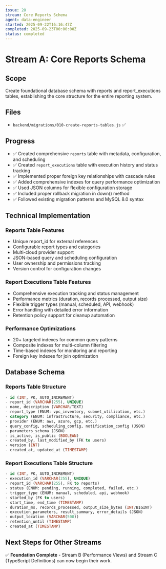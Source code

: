 ```yaml
---
issue: 28
stream: Core Reports Schema
agent: data-engineer
started: 2025-09-22T16:16:47Z
completed: 2025-09-23T00:00:00Z
status: completed
---
```


# Stream A: Core Reports Schema

## Scope
Create foundational database schema with reports and report_executions tables, establishing the core structure for the entire reporting system.

## Files
- `backend/migrations/010-create-reports-tables.js` ✅

## Progress
- ✅ Created comprehensive `reports` table with metadata, configuration, and scheduling
- ✅ Created `report_executions` table with execution history and status tracking
- ✅ Implemented proper foreign key relationships with cascade rules
- ✅ Added comprehensive indexes for query performance optimization
- ✅ Used JSON columns for flexible configuration storage
- ✅ Included proper rollback migration in down() method
- ✅ Followed existing migration patterns and MySQL 8.0 syntax

## Technical Implementation

### Reports Table Features
- Unique report_id for external references
- Configurable report types and categories
- Multi-cloud provider support
- JSON-based query and scheduling configuration
- User ownership and permissions tracking
- Version control for configuration changes

### Report Executions Table Features
- Comprehensive execution tracking and status management
- Performance metrics (duration, records processed, output size)
- Flexible trigger types (manual, scheduled, API, webhook)
- Error handling with detailed error information
- Retention policy support for cleanup automation

### Performance Optimizations
- 20+ targeted indexes for common query patterns
- Composite indexes for multi-column filtering
- Time-based indexes for monitoring and reporting
- Foreign key indexes for join optimization

## Database Schema

### Reports Table Structure
```sql
- id (INT, PK, AUTO_INCREMENT)
- report_id (VARCHAR(255), UNIQUE)
- name, description (VARCHAR/TEXT)
- report_type (ENUM: vpc_inventory, subnet_utilization, etc.)
- category (ENUM: infrastructure, security, compliance, etc.)
- provider (ENUM: aws, azure, gcp, etc.)
- query_config, scheduling_config, notification_config (JSON)
- parameters_schema (JSON)
- is_active, is_public (BOOLEAN)
- created_by, last_modified_by (FK to users)
- version (INT)
- created_at, updated_at (TIMESTAMP)
```

### Report Executions Table Structure
```sql
- id (INT, PK, AUTO_INCREMENT)
- execution_id (VARCHAR(255), UNIQUE)
- report_id (VARCHAR(255), FK to reports)
- status (ENUM: pending, running, completed, failed, etc.)
- trigger_type (ENUM: manual, scheduled, api, webhook)
- started_by (FK to users)
- start_time, end_time (TIMESTAMP)
- duration_ms, records_processed, output_size_bytes (INT/BIGINT)
- execution_parameters, result_summary, error_details (JSON)
- output_location (VARCHAR(500))
- retention_until (TIMESTAMP)
- created_at (TIMESTAMP)
```

## Next Steps for Other Streams
✅ **Foundation Complete** - Stream B (Performance Views) and Stream C (TypeScript Definitions) can now begin their work.